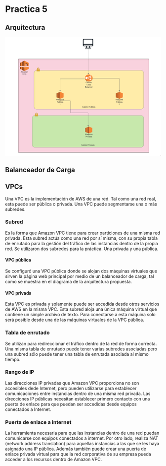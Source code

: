 # Practica 5
## Arquitectura
![image](images/arquitectura.png)

## Balanceador de Carga


## VPCs
Una VPC es la implementación de AWS de una red. Tal como una red real, esta puede ser pública o privada. Una VPC puede segmentarse
una o más subredes.

### Subred
Es la forma que Amazon VPC tiene para crear particiones de una misma red privada. Esta subred actúa como una red por sí misma,
con su propia tabla de enrutado para la gestión del tráfico de las instancias dentro de la propia red. Se utilizaron dos subredes para
la práctica. Una privada y una pública.

#### VPC pública
Se configuró una VPC pública donde se alojan dos máquinas virtuales que sirven la página web principal por medio de un balanceador
de carga, tal como se muestra en el diagrama de la arquitectura propuesta.

#### VPC privada
Esta VPC es privada y solamente puede ser accedida desde otros servicios de AWS en la misma VPC. Esta subred aloja una única máquina
virtual que contiene un simple archivo de texto. Para conectarse a esta máquina solo será posible desde una de las máquinas virtuales
de la VPC pública.

### Tabla de enrutado
Se utilizan para redireccionar el tráfico dentro de la red de forma correcta. Una misma tabla de enrutado puede tener varias subredes
asociadas pero una subred sólo puede tener una tabla de enrutada asociada al mismo tiempo.

### Rango de IP
Las direcciones IP privadas que Amazon VPC proporciona no son accesibles dede Internet, pero pueden utilizarse para establecer comunicaciones
entre instancias dentro de una misma red privada. Las direcciones IP públicas necesitan establecer primero contacto con una puerta de 
enlace para que puedan ser accedidas desde equipos conectados a Internet.

### Puerta de enlace a internet
La herramienta necesaria para que las instancias dentro de una red puedan comunicarse con equipos conectados a internet. Por otro lado,
realiza NAT (network address translation) para aquellas instancias a las que se les haya asignado una IP pública. Además también
puede crear una puerta de enlace privada virtual para que la red corporativa de su empresa pueda acceder a los recursos dentro de 
Amazon VPC.
